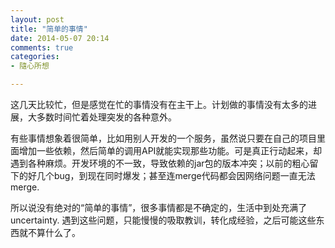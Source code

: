 ```yaml
---
layout: post
title: "简单的事情"
date: 2014-05-07 20:14
comments: true
categories: 
- 隨心所想

---
```

这几天比较忙，但是感觉在忙的事情没有在主干上。计划做的事情没有太多的进展，大多数时间忙着处理突发的各种意外。

有些事情想象着很简单，比如用别人开发的一个服务，虽然说只要在自己的项目里面增加一些依赖，然后简单的调用API就能实现那些功能。可是真正行动起来，却遇到各种麻烦。开发环境的不一致，导致依赖的jar包的版本冲突；以前的粗心留下的好几个bug，到现在同时爆发；甚至连merge代码都会因网络问题一直无法merge.

所以说没有绝对的“简单的事情”，很多事情都是不确定的，生活中到处充满了uncertainty. 遇到这些问题，只能慢慢的吸取教训，转化成经验，之后可能这些东西就不算什么了。